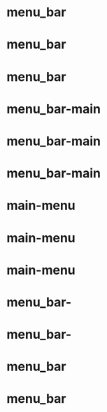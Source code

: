 # menu_bar
# menu_bar
# menu_bar
# menu_bar-main
# menu_bar-main
# menu_bar-main
# main-menu
# main-menu
# main-menu
# menu_bar-
# menu_bar-
# menu_bar
# menu_bar
